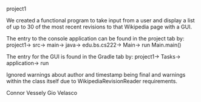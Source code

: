 project1 

We created a functional program to take input from a user 
and display a list of up to 30 of the most recent revisions 
to that Wikipedia page with a GUI.

The entry to the console application can be found in the project tab by: 
project1-> src-> main-> java-> edu.bs.cs222-> Main-> run Main.main()

The entry for the GUI is found in the Gradle tab by:
project1-> Tasks-> application-> run

Ignored warnings about author and timestamp being final and 
warnings within the class itself due to WikipediaRevisionReader 
requirements.

Connor Vessely
Gio Velasco